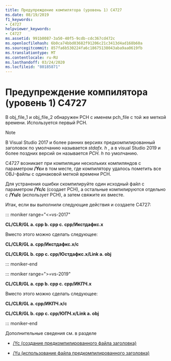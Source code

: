 ```yaml
---
title: Предупреждение компилятора (уровень 1) C4727
ms.date: 08/19/2019
f1_keywords:
- C4727
helpviewer_keywords:
- C4727
ms.assetid: 991b0087-3a50-40f5-9cdb-cdc367cd472c
ms.openlocfilehash: 6b0ca74bbd03682f91206c21c3413d4ad168b60a
ms.sourcegitcommit: 857fa6b530224fa6c18675138043aba9aa0619fb
ms.translationtype: MT
ms.contentlocale: ru-RU
ms.lasthandoff: 03/24/2020
ms.locfileid: "80185871"
---
```

# <a name="compiler-warning-level-1-c4727"></a>Предупреждение компилятора (уровень 1) C4727

В obj_file_1 и obj_file_2 обнаружен PCH с именем pch_file с той же меткой времени.  Используется первый PCH.

> [!NOTE]
> В Visual Studio 2017 и более ранних версиях предкомпилированный заголовок по умолчанию называется *stdafx. h* , а в visual Studio 2019 и более поздних версий он называется *PCH. h* по умолчанию.

C4727 возникает при компиляции нескольких компиляндов с параметром **/Yc**и в том месте, где компилятору удалось пометить все OBJ-файлы с одинаковой меткой времени PCH.

Для устранения ошибки скомпилируйте один исходный файл с параметром **/Yc/c** (создает PCH), а остальные компилируются отдельно с **/Yu/c** (использует PCH), а затем свяжите их вместе.

Итак, если вы выполнили следующие действия и создаете C4727:

::: moniker range="<=vs-2017"

**CL/CLR/GL a. cpp b. cpp c. cpp/Икстдафкс.х**

Вместо этого можно сделать следующее:

**CL/CLR/GL a. cpp/Икстдафкс.х/c**

**CL/CLR/GL b. cpp c. cpp/Юстдафкс.х/Link a. obj**

::: moniker-end

::: moniker range=">=vs-2019"

**CL/CLR/GL a. cpp b. cpp c. cpp/ИКПЧ.х**

Вместо этого можно сделать следующее:

**CL/CLR/GL a. cpp/ИКПЧ.х/c**

**CL/CLR/GL b. cpp c. cpp/ЮПЧ.х/Link a. obj**

::: moniker-end

Дополнительные сведения см. в разделе

- [/Yc (создание предкомпилированного файла заголовка)](../../build/reference/yc-create-precompiled-header-file.md)

- [/Yu (использование файла предкомпилированного заголовка)](../../build/reference/yu-use-precompiled-header-file.md)

